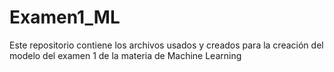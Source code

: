# Examen1_ML
Este repositorio contiene los archivos usados y creados para la creación del modelo del examen 1 de la materia de Machine Learning
